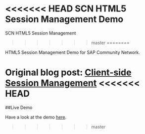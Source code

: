 <<<<<<< HEAD
SCN HTML5 Session Management Demo
=======
SCN HTML5 Session Management
>>>>>>> master
========

HTML5 Session Management Demo for SAP Community Network. 

Original blog post: [Client-side Session Management](http://scn.sap.com/welcome)
<<<<<<< HEAD
=======

##Live Demo

Have a look at the demo [here](http://neko36.github.io/SCN_CSSH/input.html).


>>>>>>> master
